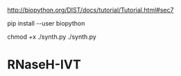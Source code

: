 http://biopython.org/DIST/docs/tutorial/Tutorial.html#sec7

pip install --user biopython

chmod +x ./synth.py
./synth.py
# RNaseH-IVT
